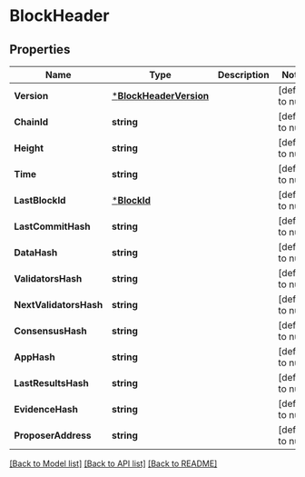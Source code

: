 # BlockHeader

## Properties
Name | Type | Description | Notes
------------ | ------------- | ------------- | -------------
**Version** | [***BlockHeaderVersion**](BlockHeader_version.md) |  | [default to null]
**ChainId** | **string** |  | [default to null]
**Height** | **string** |  | [default to null]
**Time** | **string** |  | [default to null]
**LastBlockId** | [***BlockId**](BlockID.md) |  | [default to null]
**LastCommitHash** | **string** |  | [default to null]
**DataHash** | **string** |  | [default to null]
**ValidatorsHash** | **string** |  | [default to null]
**NextValidatorsHash** | **string** |  | [default to null]
**ConsensusHash** | **string** |  | [default to null]
**AppHash** | **string** |  | [default to null]
**LastResultsHash** | **string** |  | [default to null]
**EvidenceHash** | **string** |  | [default to null]
**ProposerAddress** | **string** |  | [default to null]

[[Back to Model list]](../README.md#documentation-for-models) [[Back to API list]](../README.md#documentation-for-api-endpoints) [[Back to README]](../README.md)

